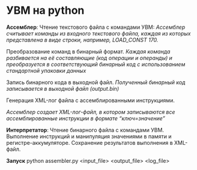 # УВМ на python

**Ассемблер**:
Чтение текстового файла с командами УВМ:
*Ассемблер считывает команды из входного текстового файла, каждая из которых представлена 
в виде строки, например, LOAD_CONST 170.*

Преобразование команд в бинарный формат.
*Каждая команда разбивается на её составляющие (код операции и операнды) и преобразуется 
в соответствующий бинарный код с использованием стандартной упаковки данных*

Запись бинарного кода в выходной файл.
*Полученный бинарный код записывается в выходной файл (output.bin)*

Генерация XML-лог файла с ассемблированными инструкциями.

*Ассемблер создает XML-лог-файл, в котором записываются
все ассемблированные инструкции в формате “ключ=значение”*

**Интерпретатор**:
Чтение бинарного файла с командами УВМ.
Выполнение инструкций и манипуляция значениями в памяти и регистре-аккумуляторе.
Сохранение результатов выполнения в XML-файл.

**Запуск**
python assembler.py <input_file> <output_file> <log_file>


